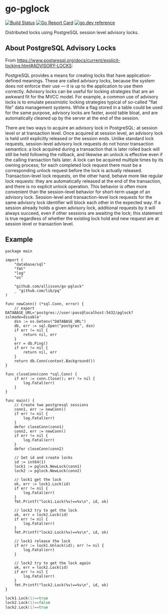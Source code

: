 # go-pglock
[![Build Status](https://github.com/allisson/go-pglock/workflows/tests/badge.svg)](https://github.com/allisson/go-pglock/actions)
[![Go Report Card](https://goreportcard.com/badge/github.com/allisson/go-pglock)](https://goreportcard.com/report/github.com/allisson/go-pglock)
[![go.dev reference](https://img.shields.io/badge/go.dev-reference-007d9c?logo=go&logoColor=white&style=flat-square)](https://pkg.go.dev/github.com/allisson/go-pglock)

Distributed locks using PostgreSQL session level advisory locks.

## About PostgreSQL Advisory Locks

From https://www.postgresql.org/docs/current/explicit-locking.html#ADVISORY-LOCKS:

PostgreSQL provides a means for creating locks that have application-defined meanings. These are called advisory locks, because the system does not enforce their use — it is up to the application to use them correctly. Advisory locks can be useful for locking strategies that are an awkward fit for the MVCC model. For example, a common use of advisory locks is to emulate pessimistic locking strategies typical of so-called "flat file" data management systems. While a flag stored in a table could be used for the same purpose, advisory locks are faster, avoid table bloat, and are automatically cleaned up by the server at the end of the session.

There are two ways to acquire an advisory lock in PostgreSQL: at session level or at transaction level. Once acquired at session level, an advisory lock is held until explicitly released or the session ends. Unlike standard lock requests, session-level advisory lock requests do not honor transaction semantics: a lock acquired during a transaction that is later rolled back will still be held following the rollback, and likewise an unlock is effective even if the calling transaction fails later. A lock can be acquired multiple times by its owning process; for each completed lock request there must be a corresponding unlock request before the lock is actually released. Transaction-level lock requests, on the other hand, behave more like regular lock requests: they are automatically released at the end of the transaction, and there is no explicit unlock operation. This behavior is often more convenient than the session-level behavior for short-term usage of an advisory lock. Session-level and transaction-level lock requests for the same advisory lock identifier will block each other in the expected way. If a session already holds a given advisory lock, additional requests by it will always succeed, even if other sessions are awaiting the lock; this statement is true regardless of whether the existing lock hold and new request are at session level or transaction level.

## Example

```golang
package main

import (
	"database/sql"
	"fmt"
	"log"
	"os"

	"github.com/allisson/go-pglock"
	_ "github.com/lib/pq"
)

func newConn() (*sql.Conn, error) {
	// export DATABASE_URL='postgres://user:pass@localhost:5432/pglock?sslmode=disable'
	dsn := os.Getenv("DATABASE_URL")
	db, err := sql.Open("postgres", dsn)
	if err != nil {
		return nil, err
	}
	err = db.Ping()
	if err != nil {
		return nil, err
	}
	return db.Conn(context.Background())
}

func closeConn(conn *sql.Conn) {
	if err := conn.Close(); err != nil {
		log.Fatal(err)
	}
}

func main() {
	// Create two postgresql sessions
	conn1, err := newConn()
	if err != nil {
		log.Fatal(err)
	}
	defer closeConn(conn1)
	conn2, err := newConn()
	if err != nil {
		log.Fatal(err)
	}
	defer closeConn(conn2)

	// Set id and create locks
	id := int64(1)
	lock1 := pglock.NewLock(conn1)
	lock2 := pglock.NewLock(conn2)

	// lock1 get the lock
	ok, err := lock1.Lock(id)
	if err != nil {
		log.Fatal(err)
	}
	fmt.Printf("lock1.Lock(%v)==%v\n", id, ok)

	// lock2 try to get the lock
	ok, err = lock2.Lock(id)
	if err != nil {
		log.Fatal(err)
	}
	fmt.Printf("lock2.Lock(%v)==%v\n", id, ok)

	// lock1 release the lock
	if err := lock1.Unlock(id); err != nil {
		log.Fatal(err)
	}

	// lock2 try to get the lock again
	ok, err = lock2.Lock(id)
	if err != nil {
		log.Fatal(err)
	}
	fmt.Printf("lock2.Lock(%v)==%v\n", id, ok)
}
```

```go run main.go
lock1.Lock(1)==true
lock2.Lock(1)==false
lock2.Lock(1)==true
```
